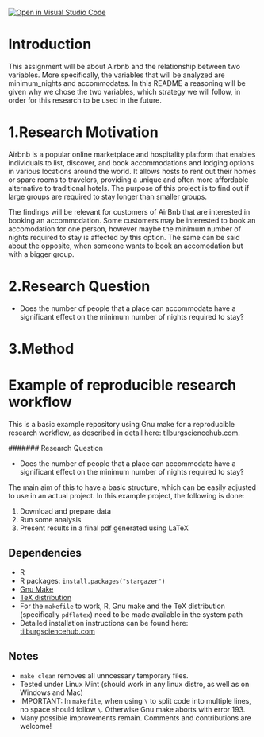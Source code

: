[![Open in Visual Studio Code](https://classroom.github.com/assets/open-in-vscode-718a45dd9cf7e7f842a935f5ebbe5719a5e09af4491e668f4dbf3b35d5cca122.svg)](https://classroom.github.com/online_ide?assignment_repo_id=11726016&assignment_repo_type=AssignmentRepo)

# Introduction

This assignment will be about Airbnb and the relationship between two variables. More specifically, the variables that will be analyzed are minimum_nights and accommodates. In this README a reasoning will be given why we chose the two variables, which strategy we will follow, in order for this research to be used in the future. 

# 1.Research Motivation

Airbnb is a popular online marketplace and hospitality platform that enables individuals to list, discover, and book accommodations and lodging options in various locations around the world. It allows hosts to rent out their homes or spare rooms to travelers, providing a unique and often more affordable alternative to traditional hotels. The purpose of this project is to find out if large groups are required to stay longer than smaller groups.

The findings will be relevant for customers of AirBnb that are interested in booking an accommodation. Some customers may be interested to book an accomodation for one person, however maybe the minimum number of nights required to stay is affected by this option. The same can be said about the opposite, when someone wants to book an accomodation but with a bigger group.

# 2.Research Question

- Does the number of people that a place can accommodate have a significant effect on the minimum number of nights required to stay?


# 3.Method
# Example of reproducible research workflow 

This is a basic example repository using Gnu make for a reproducible research workflow, as described in detail here: [tilburgsciencehub.com](http://tilburgsciencehub.com/). 

####### Research Question

- Does the number of people that a place can accommodate have a significant effect on the minimum number of nights required to stay?


The main aim of this to have a basic structure, which can be easily adjusted to use in an actual project.  In this example project, the following is done: 
1. Download and prepare data
2. Run some analysis
3. Present results in a final pdf generated using LaTeX

## Dependencies
- R 
- R packages: `install.packages("stargazer")`
- [Gnu Make](https://tilburgsciencehub.com/get/make) 
- [TeX distribution](https://tilburgsciencehub.com/get/latex/?utm_campaign=referral-short)
- For the `makefile` to work, R, Gnu make and the TeX distribution (specifically `pdflatex`) need to be made available in the system path 
- Detailed installation instructions can be found here: [tilburgsciencehub.com](http://tilburgsciencehub.com/)


## Notes
- `make clean` removes all unncessary temporary files. 
- Tested under Linux Mint (should work in any linux distro, as well as on Windows and Mac) 
- IMPORTANT: In `makefile`, when using `\` to split code into multiple lines, no space should follow `\`. Otherwise Gnu make aborts with error 193. 
- Many possible improvements remain. Comments and contributions are welcome!
